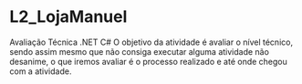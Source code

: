 # L2_LojaManuel
Avaliação Técnica .NET C#
O objetivo da atividade é avaliar o nível técnico, sendo assim mesmo que não consiga executar alguma atividade não desanime, 
o que iremos avaliar é o processo realizado e até onde chegou com a atividade. 
